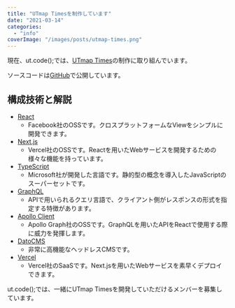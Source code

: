 ```yaml
---
title: "UTmap Timesを制作しています"
date: "2021-03-14"
categories: 
  - "info"
coverImage: "/images/posts/utmap-times.png"
---
```


現在、ut.code();では、[UTmap Times](https://utmap.jp/)の制作に取り組んでいます。

ソースコードは[GitHub](https://github.com/ut-code/utmap-times)で公開しています。

## 構成技術と解説

- [React](https://reactjs.org/)
    - Facebook社のOSSです。クロスプラットフォームなViewをシンプルに開発できます。
- [Next.js](https://nextjs.org/)
    - Vercel社のOSSです。Reactを用いたWebサービスを開発するための様々な機能を持っています。
- [TypeScript](https://nextjs.org/)
    - Microsoft社が開発した言語です。静的型の概念を導入したJavaScriptのスーパーセットです。
- [GraphQL](https://graphql.org/)
    - APIで用いられるクエリ言語で、クライアント側がレスポンスの形式を指定する特徴があります。
- [Apollo Client](https://www.apollographql.com/)
    - Apollo Graph社のOSSです。GraphQLを用いたAPIをReactで使用する際に威力を発揮します。
- [DatoCMS](https://www.datocms.com/)
    - 非常に高機能なヘッドレスCMSです。
- [Vercel](https://vercel.com/)
    - Vercel社のSaaSです。Next.jsを用いたWebサービスを素早くデプロイできます。

ut.code();では、一緒にUTmap Timesを開発していただけるメンバーを募集しています。
